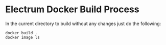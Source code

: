 # Electrum Docker Build Process

In the current directory to build without any changes just do the following:

```
docker build .
docker image ls
```

